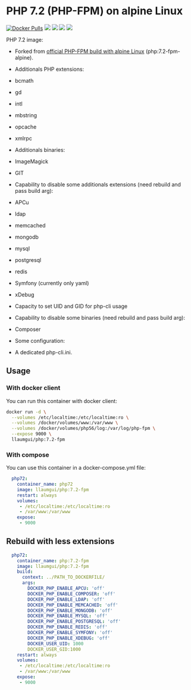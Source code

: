 # PHP 7.2 (PHP-FPM) on alpine Linux

[![Docker Pulls](https://img.shields.io/docker/pulls/llaumgui/php.svg)](https://hub.docker.com/r/llaumgui/php/) [![](https://images.microbadger.com/badges/image/llaumgui/php.svg)](https://microbadger.com/images/llaumgui/php "Get your own image badge on microbadger.com") [![](https://images.microbadger.com/badges/version/llaumgui/php.svg)](https://microbadger.com/images/llaumgui/php "Get your own version badge on microbadger.com") [![](https://images.microbadger.com/badges/commit/llaumgui/php.svg)](https://microbadger.com/images/llaumgui/php "Get your own commit badge on microbadger.com")  [![](https://img.shields.io/github/last-commit/llaumgui/docker-images.svg)](https://github.com/llaumgui/docker-images)

PHP 7.2 image:

* Forked from [official PHP-FPM build with alpine Linux](https://store.docker.com/images/php) (php:7.2-fpm-alpine).
* Additionals PHP extensions:
 * bcmath
 * gd
 * intl
 * mbstring
 * opcache
 * xmlrpc
* Additionals binaries:
 * ImageMagick
 * GIT

* Capability to disable some additionals extensions (need rebuild and pass build arg):
 * APCu
 * ldap
 * memcached
 * mongodb
 * mysql
 * postgresql
 * redis
 * Symfony (currently only yaml)
 * xDebug
 
* Capacity to set UID and GID for php-cli usage

* Capability to disable some binaries (need rebuild and pass build arg):
 * Composer

* Some configuration:
 * A dedicated php-cli.ini.

## Usage

### With docker client

You can run this container with docker client:

~~~bash
docker run -d \
  --volumes /etc/localtime:/etc/localtime:ro \
  --volumes /docker/volumes/www:/var/www \
  --volumes /docker/volumes/php56/log:/var/log/php-fpm \
  --expose 9000 \
  llaumgui/php:7.2-fpm
~~~

### With compose

You can use this container in a docker-compose.yml file:

~~~yaml
  php72:
    container_name: php72
    image: llaumgui/php:7.2-fpm
    restart: always
    volumes:
     - /etc/localtime:/etc/localtime:ro
     - /var/www:/var/www
    expose:
     - 9000
~~~

## Rebuild with less extensions

~~~yaml
  php72:
    container_name: php:7.2-fpm
    image: llaumgui/php:7.2-fpm
    build:
      context: ../PATH_TO_DOCKERFILE/
      args:
        DOCKER_PHP_ENABLE_APCU: 'off'
        DOCKER_PHP_ENABLE_COMPOSER: 'off'
        DOCKER_PHP_ENABLE_LDAP: 'off'
        DOCKER_PHP_ENABLE_MEMCACHED: 'off'
        DOCKER_PHP_ENABLE_MONGODB: 'off'
        DOCKER_PHP_ENABLE_MYSQL: 'off'
        DOCKER_PHP_ENABLE_POSTGRESQL: 'off'
        DOCKER_PHP_ENABLE_REDIS: 'off'
        DOCKER_PHP_ENABLE_SYMFONY: 'off'
        DOCKER_PHP_ENABLE_XDEBUG: 'off'
        DOCKER_USER_UID: 1000
        DOCKER_USER_GID:1000
    restart: always
    volumes:
     - /etc/localtime:/etc/localtime:ro
     - /var/www:/var/www
    expose:
     - 9000
~~~
